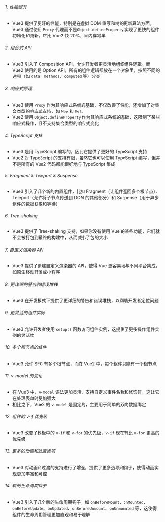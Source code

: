 ###### 1. 性能提升

- Vue3 提供了更好的性能，特别是在虚拟 DOM 重写和树的更新算法方面。Vue3 通过使用 `Proxy` 代理而不是`Object.defineProperty` 实现了更快的组件初始化和更新。它比 Vue2 快 20%，且内存减半

###### 2. 组合式 API

- Vue3 引入了 Composition API，允许开发者更灵活地组织组件逻辑。而 Vue2 使用的是 Option API，所有的组件逻辑都放在一个对象里，按照不同的选项（如 `data`、`methods`、`computed` 等）分类

###### 3. 响应式原理

- Vue3 使用 `Proxy` 作为其响应式系统的基础，不仅改善了性能，还增加了对集合类型的响应式支持，如 `Map` 和 `Set`。
- Vue2 使用 `Object.defineProperty` 作为其响应式系统的基础，这限制了某些响应式操作，且不支持集合类型的响应式变化

###### 4. TypeScript 支持

- Vue3 是用 TypeScript 编写的，因此它提供了更好的 TypeScript 支持
- Vue2 对 TypeScript 的支持有限，虽然它也可以使用 TypeScript 编写，但并不是所有的 Vue2 代码都能很好地与 TypeScript 集成

###### 5. Fragment & Teleport & Suspense

- Vue3 引入了几个新的内置组件，比如 Fragment（让组件返回多个根节点）、Teleport（允许将子节点传送到 DOM 的其他部分）和 Suspense（用于异步组件的数据获取和等待）

###### 6. Tree-shaking

- Vue3 提供了 Tree-shaking 支持，如果你没有使用 Vue 的某些功能，它们就不会被打包到最终的构建中，从而减小了包的大小

###### 7. 自定义渲染器 API

- Vue3 提供了创建自定义渲染器的 API，使得 Vue 更容易地与不同平台集成，如原生移动开发或小程序

###### 8. 更详细的警告和错误堆栈

- Vue3 在开发模式下提供了更详细的警告和错误堆栈，以帮助开发者定位问题

###### 9. 更灵活的组件实例

- Vue3 允许开发者使用 `setup()` 函数访问组件实例，这提供了更多操作组件实例的灵活性

###### 10. 多个根节点的组件

- Vue3 允许 SFC 有多个根节点，而在 Vue2 中，每个组件只能有一个根节点

###### 11. v-model 的变化

- 在 Vue3 中，`v-model` 语法更加灵活，支持自定义事件名称和修饰符，这让它在处理表单时更加强大
- 相比之下，Vue2 的 `v-model` 是固定的，主要用于简单的双向数据绑定

###### 12. 组件的 v-if 优先级

- Vue3 改变了模板中的 `v-if` 和 `v-for` 的优先级，`v-if` 现在有比 `v-for` 更高的优先级

###### 13. 更多的动画和过渡选项

- Vue3 对动画和过渡的支持进行了增强，提供了更多选项和钩子，使得动画实现更加丰富和可控

###### 14. 新的生命周期钩子

- Vue3 引入了几个新的生命周期钩子，如 `onBeforeMount`、`onMounted`、`onBeforeUpdate`、`onUpdated`、`onBeforeUnmount`、`onUnmounted` 等，这使得组件的生命周期管理更加直观和易于理解

